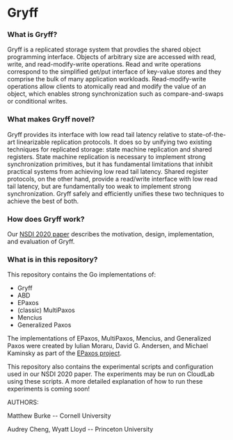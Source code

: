 Gryff
======


### What is Gryff?


Gryff is a replicated storage system that provdies the shared object programming interface. Objects of arbitrary size are
accessed with read, write, and read-modify-write operations. Read and write operations correspond to the simplified get/put
interface of key-value stores and they comprise the bulk of many application workloads. Read-modify-write operations allow
clients to atomically read and modify the value of an object, which enables strong synchronization such as compare-and-swaps
or conditional writes.

### What makes Gryff novel?

Gryff provides its interface with low read tail latency relative to state-of-the-art linearizable replication protocols. It does so by unifying two existing techniques for replicated storage: state machine replication and shared registers. State machine replication is necessary to implement strong synchronization primitives, but it has fundamental limitations that inhibit practical systems from achieving low read tail latency. Shared register protocols, on the other hand, provide a read/write interface with low read tail latency, but are fundamentally too weak to implement strong synchronization. Gryff safely and efficiently unifies these two techniques to achieve the best of both.

### How does Gryff work?

Our [NSDI 2020 paper](https://www.usenix.org/conference/nsdi20/presentation/burke) describes the motivation, design, implementation, and evaluation of Gryff.

### What is in this repository?

This repository contains the Go implementations of:

* Gryff
* ABD
* EPaxos
* (classic) MultiPaxos
* Mencius
* Generalized Paxos

The implementations of EPaxos, MultiPaxos, Mencius, and Generalized Paxos were created by Iulian Moraru, David G. Andersen, and Michael Kaminsky as part of the [EPaxos project](https://github.com/efficient/epaxos).

This repository also contains the experimental scripts and configuration used in our NSDI 2020 paper. The experiments may be run on CloudLab using these scripts. A more detailed explanation of how to run these experiments is coming soon!

AUTHORS:

Matthew Burke -- Cornell University

Audrey Cheng, Wyatt Lloyd -- Princeton University

